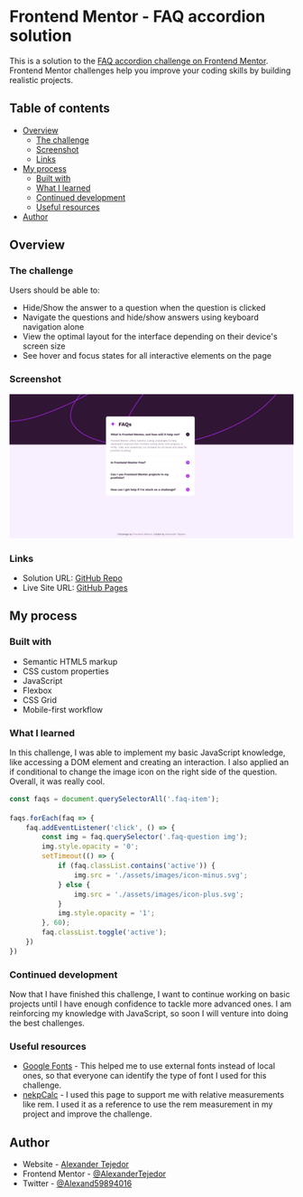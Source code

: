 # Frontend Mentor - FAQ accordion solution

This is a solution to the [FAQ accordion challenge on Frontend Mentor](https://www.frontendmentor.io/challenges/faq-accordion-wyfFdeBwBz). Frontend Mentor challenges help you improve your coding skills by building realistic projects. 

## Table of contents

- [Overview](#overview)
  - [The challenge](#the-challenge)
  - [Screenshot](#screenshot)
  - [Links](#links)
- [My process](#my-process)
  - [Built with](#built-with)
  - [What I learned](#what-i-learned)
  - [Continued development](#continued-development)
  - [Useful resources](#useful-resources)
- [Author](#author)

## Overview

### The challenge

Users should be able to:

- Hide/Show the answer to a question when the question is clicked
- Navigate the questions and hide/show answers using keyboard navigation alone
- View the optimal layout for the interface depending on their device's screen size
- See hover and focus states for all interactive elements on the page

### Screenshot

![](./assets/images/screenshot.png)

### Links

- Solution URL: [GitHub Repo](https://github.com/AlexanderTejedor/FAQ-accordion)
- Live Site URL: [GitHub Pages](https://alexandertejedor.github.io/FAQ-accordion/)

## My process

### Built with

- Semantic HTML5 markup
- CSS custom properties
- JavaScript
- Flexbox
- CSS Grid
- Mobile-first workflow

### What I learned

In this challenge, I was able to implement my basic JavaScript knowledge, like accessing a DOM element and creating an interaction. I also applied an if conditional to change the image icon on the right side of the question. Overall, it was really cool.

```js
const faqs = document.querySelectorAll('.faq-item');

faqs.forEach(faq => {
    faq.addEventListener('click', () => {
        const img = faq.querySelector('.faq-question img');
        img.style.opacity = '0';
        setTimeout(() => {
            if (faq.classList.contains('active')) {
                img.src = './assets/images/icon-minus.svg';
            } else {
                img.src = './assets/images/icon-plus.svg';
            }
            img.style.opacity = '1';
        }, 60);
        faq.classList.toggle('active');
    })
})
```

### Continued development

Now that I have finished this challenge, I want to continue working on basic projects until I have enough confidence to tackle more advanced ones. I am reinforcing my knowledge with JavaScript, so soon I will venture into doing the best challenges.

### Useful resources

- [Google Fonts](https://fonts.google.com/) - This helped me to use external fonts instead of local ones, so that everyone can identify the type of font I used for this challenge.
- [nekpCalc](https://nekocalc.com/es/px-a-rem-conversor) - I used this page to support me with relative measurements like rem. I used it as a reference to use the rem measurement in my project and improve the challenge.

## Author

- Website - [Alexander Tejedor](https://github.com/AlexanderTejedor)
- Frontend Mentor - [@AlexanderTejedor](https://www.frontendmentor.io/profile/AlexanderTejedor)
- Twitter - [@Alexand59894016](https://x.com/Alexand59894016)

